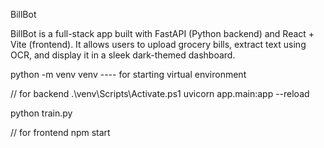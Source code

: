 BillBot

BillBot is a full-stack app built with FastAPI (Python backend) and React + Vite (frontend).
It allows users to upload grocery bills, extract text using OCR, and display it in a sleek dark-themed dashboard.

python -m venv venv ---- for starting virtual environment


// for backend
.\venv\Scripts\Activate.ps1
uvicorn app.main:app --reload 

python train.py


// for frontend
npm start                     
 